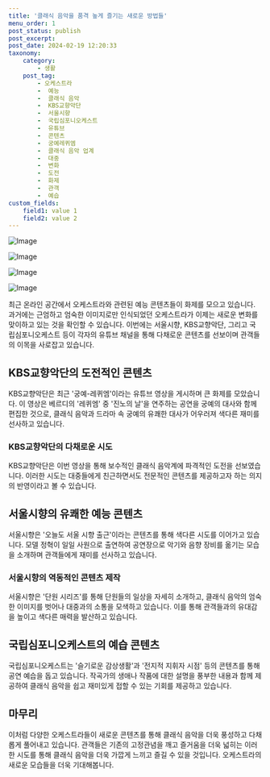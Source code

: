 ```yaml
---
title: '클래식 음악을 품격 높게 즐기는 새로운 방법들'
menu_order: 1
post_status: publish
post_excerpt: 
post_date: 2024-02-19 12:20:33
taxonomy:
    category:
        - 생활
    post_tag:
        - 오케스트라
        -  예능
        -  클래식 음악
        -  KBS교향악단
        -  서울시향
        -  국립심포니오케스트
        -  유튜브
        -  콘텐츠
        -  궁예레퀴엠
        -  클래식 음악 업계
        -  대중
        -  변화
        -  도전
        -  화제
        -  관객
        -  예습
custom_fields:
    field1: value 1
    field2: value 2
---
```


![Image](https://imgnews.pstatic.net/image/001/2024/02/13/AKR20240212052800005_01_i_P4_20240213075608056.jpg?type=w647)

![Image](https://imgnews.pstatic.net/image/001/2024/02/13/AKR20240212052800005_02_i_P4_20240213075608059.jpg?type=w647)

![Image](https://imgnews.pstatic.net/image/001/2024/02/13/AKR20240212052800005_03_i_P4_20240213075608062.jpg?type=w647)

![Image](https://imgnews.pstatic.net/image/001/2024/02/13/AKR20240212052800005_04_i_P4_20240213075608064.jpg?type=w647)

최근 온라인 공간에서 오케스트라와 관련된 예능 콘텐츠들이 화제를 모으고 있습니다. 과거에는 근엄하고 엄숙한 이미지로만 인식되었던 오케스트라가 이제는 새로운 변화를 맞이하고 있는 것을 확인할 수 있습니다. 이번에는 서울시향, KBS교향악단, 그리고 국립심포니오케스트 등이 각자의 유튜브 채널을 통해 다채로운 콘텐츠를 선보이며 관객들의 이목을 사로잡고 있습니다.
## KBS교향악단의 도전적인 콘텐츠
KBS교향악단은 최근 '궁예-레퀴엠'이라는 유튜브 영상을 게시하며 큰 화제를 모았습니다. 이 영상은 베르디의 '레퀴엠' 중 '진노의 날'을 연주하는 공연을 궁예의 대사와 함께 편집한 것으로, 클래식 음악과 드라마 속 궁예의 유쾌한 대사가 어우러져 색다른 재미를 선사하고 있습니다.
### KBS교향악단의 다채로운 시도
KBS교향악단은 이번 영상을 통해 보수적인 클래식 음악계에 파격적인 도전을 선보였습니다. 이러한 시도는 대중들에게 친근하면서도 전문적인 콘텐츠를 제공하고자 하는 의지의 반영이라고 볼 수 있습니다.
## 서울시향의 유쾌한 예능 콘텐츠
서울시향은 '오늘도 서울 시향 출근'이라는 콘텐츠를 통해 색다른 시도를 이어가고 있습니다. 모델 정혁이 일일 사원으로 출연하여 공연장으로 악기와 음향 장비를 옮기는 모습을 소개하며 관객들에게 재미를 선사하고 있습니다.
### 서울시향의 역동적인 콘텐츠 제작
서울시향은 '단원 시리즈'를 통해 단원들의 일상을 자세히 소개하고, 클래식 음악의 엄숙한 이미지를 벗어나 대중과의 소통을 모색하고 있습니다. 이를 통해 관객들과의 유대감을 높이고 색다른 매력을 발산하고 있습니다.
## 국립심포니오케스트의 예습 콘텐츠
국립심포니오케스트는 '슬기로운 감상생활'과 '전지적 지휘자 시점' 등의 콘텐츠를 통해 공연 예습을 돕고 있습니다. 작곡가의 생애나 작품에 대한 설명을 풍부한 내용과 함께 제공하여 클래식 음악을 쉽고 재미있게 접할 수 있는 기회를 제공하고 있습니다.
## 마무리
이처럼 다양한 오케스트라들이 새로운 콘텐츠를 통해 클래식 음악을 더욱 풍성하고 다채롭게 풀어내고 있습니다. 관객들은 기존의 고정관념을 깨고 즐거움을 더욱 넓히는 이러한 시도를 통해 클래식 음악을 더욱 가깝게 느끼고 즐길 수 있을 것입니다. 오케스트라의 새로운 모습들을 더욱 기대해봅니다.
